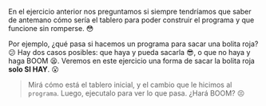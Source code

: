 <gs-toolbox toolbox-url="https://raw.githubusercontent.com/MumukiProject/mumuki-guia-gobstones-alternativa-kids/master/assets/toolbox.xml"> </gs-toolbox>

En el ejercicio anterior nos preguntamos si siempre tendríamos que saber de antemano cómo sería el tablero para poder construir el programa y que funcione sin romperse. :flushed:

Por ejemplo, ¿qué pasa si hacemos un programa para sacar una bolita roja? :confused: Hay dos casos posibles: que haya y pueda sacarla :sunglasses:, o que no haya y haga BOOM :tired_face:. Veremos en este ejercicio una forma de sacar la bolita roja **solo SI HAY**. :open_mouth:

> Mirá cómo está el tablero inicial, y el cambio que le hicimos al `programa`. Luego, ejecutalo para ver lo que pasa. ¿Hará BOOM? :persevere:
